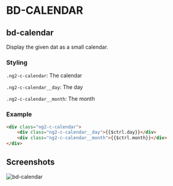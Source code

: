 # BD-CALENDAR

## bd-calendar

Display the given dat as a small calendar.

### Styling

`.ng2-c-calendar`: The calendar

`.ng2-c-calendar__day`: The day

`.ng2-c-calendar__month`: The month

### Example

```html
<div class="ng2-c-calendar">
    <div class="ng2-c-calendar__day">{{$ctrl.day}}</div>
    <div class="ng2-c-calendar__month">{{$ctrl.month}}</div>
</div>
```

## Screenshots

![bd-calendar](bd-calendar.png)
